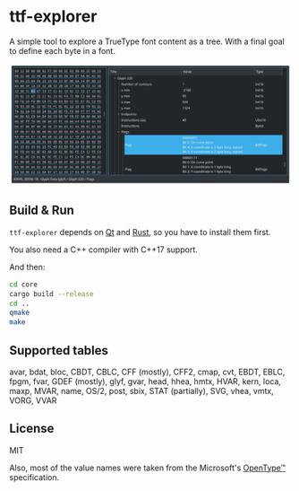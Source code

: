# ttf-explorer

A simple tool to explore a TrueType font content as a tree.
With a final goal to define each byte in a font.

![](.github/screenshot.png)

## Build & Run

`ttf-explorer` depends on [Qt](https://www.qt.io/download-qt-installer)
and [Rust](https://www.rust-lang.org/tools/install),
so you have to install them first.

You also need a C++ compiler with C++17 support.

And then:

```bash
cd core
cargo build --release
cd ..
qmake
make
```

## Supported tables

avar,
bdat,
bloc,
CBDT,
CBLC,
CFF (mostly),
CFF2,
cmap,
cvt,
EBDT,
EBLC,
fpgm,
fvar,
GDEF (mostly),
glyf,
gvar,
head,
hhea,
hmtx,
HVAR,
kern,
loca,
maxp,
MVAR,
name,
OS/2,
post,
sbix,
STAT (partially),
SVG,
vhea,
vmtx,
VORG,
VVAR

## License

MIT

Also, most of the value names were taken from the Microsoft's
[OpenType™](https://docs.microsoft.com/en-us/typography/opentype/spec/) specification.
